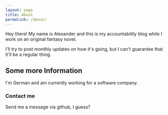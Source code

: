 ```yaml
---
layout: page
title: About
permalink: /about/
---
```


Hey there! My name is Alexander and this is my accountability blog while I work on an original fantasy novel.

I'll try to post monthly updates on how it's going, but I can't guarantee that it'll be a regular thing.

## Some more Information
I'm German and am currently working for a software company. 

### Contact me
Send me a message via github, I guess?
